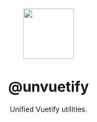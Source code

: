 <br>

<p align="center">
  <picture>
    <source media="(prefers-color-scheme: dark)" srcset="https://raw.githubusercontent.com/userquin/unvuetify-monorepo/main/hero-dark.svg" height="100px" />
    <img height="100px" src="https://raw.githubusercontent.com/unvuetify-monorepo/userquin//main/vuetify-logo-light-atom.svg">
  </picture>
</p>

<h1 align="center">@unvuetify</h1>

<p align="center">
Unified Vuetify utilities.
</p>

